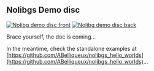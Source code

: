 ## Nolibgs Demo disc

<a href="https://wiki.arthus.net/assets/nolibgs_demo_0.11-front.png"><img src="https://wiki.arthus.net/assets/nolibgs_demo_0.11-front.png" alt="Nolibg demo disc front" style="max-width:400px;"/></a>
<a href="https://wiki.arthus.net/assets/nolibgs_demo_0.11-back.png"><img src="https://wiki.arthus.net/assets/nolibgs_demo_0.11-back.png" alt="Nolibg demo disc back" style="max-width:400px;"/></a>

Brace yourself, the doc is coming...

In the meantime, check the standalone examples at [https://github.com/ABelliqueux/nolibgs_hello_worlds](https://github.com/ABelliqueux/nolibgs_hello_worlds)...